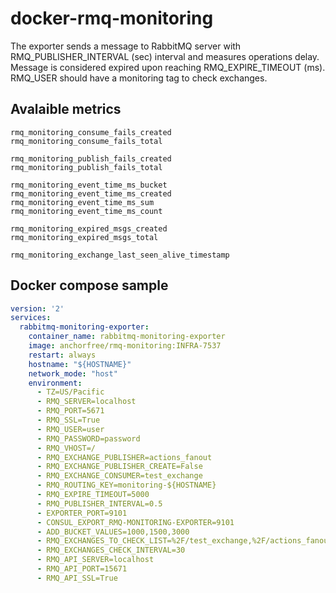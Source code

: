 # docker-rmq-monitoring

The exporter sends a message to RabbitMQ server with RMQ_PUBLISHER_INTERVAL (sec) interval and measures operations delay. 
Message is considered expired upon reaching RMQ_EXPIRE_TIMEOUT (ms). RMQ_USER should have a monitoring tag to
check exchanges.

## Avalaible metrics

```
rmq_monitoring_consume_fails_created
rmq_monitoring_consume_fails_total

rmq_monitoring_publish_fails_created
rmq_monitoring_publish_fails_total

rmq_monitoring_event_time_ms_bucket
rmq_monitoring_event_time_ms_created
rmq_monitoring_event_time_ms_sum
rmq_monitoring_event_time_ms_count

rmq_monitoring_expired_msgs_created
rmq_monitoring_expired_msgs_total

rmq_monitoring_exchange_last_seen_alive_timestamp
```

## Docker compose sample
```yaml
version: '2'
services:
  rabbitmq-monitoring-exporter:
    container_name: rabbitmq-monitoring-exporter
    image: anchorfree/rmq-monitoring:INFRA-7537
    restart: always
    hostname: "${HOSTNAME}"
    network_mode: "host"
    environment:
      - TZ=US/Pacific
      - RMQ_SERVER=localhost
      - RMQ_PORT=5671
      - RMQ_SSL=True
      - RMQ_USER=user
      - RMQ_PASSWORD=password
      - RMQ_VHOST=/
      - RMQ_EXCHANGE_PUBLISHER=actions_fanout
      - RMQ_EXCHANGE_PUBLISHER_CREATE=False
      - RMQ_EXCHANGE_CONSUMER=test_exchange
      - RMQ_ROUTING_KEY=monitoring-${HOSTNAME}
      - RMQ_EXPIRE_TIMEOUT=5000
      - RMQ_PUBLISHER_INTERVAL=0.5
      - EXPORTER_PORT=9101
      - CONSUL_EXPORT_RMQ-MONITORING-EXPORTER=9101
      - ADD_BUCKET_VALUES=1000,1500,3000
      - RMQ_EXCHANGES_TO_CHECK_LIST=%2F/test_exchange,%2F/actions_fanout
      - RMQ_EXCHANGES_CHECK_INTERVAL=30
      - RMQ_API_SERVER=localhost
      - RMQ_API_PORT=15671
      - RMQ_API_SSL=True
```
